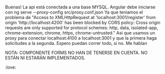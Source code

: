 Buenas!
La api está conectada a una base MYSQL.
Angular debe iniciarse con ng serve --proxy-config src/proxy.conf.json
Ya que teniamos el problema de "Access to XMLHttpRequest at 'localhost:3001/register' from origin 'http://localhost:4200' has been blocked by CORS policy: Cross origin requests are only supported for protocol schemes: http, data, isolated-app, chrome-extension, chrome, https, chrome-untrusted."
Asi que usamos un proxy para conectar localhost:4100 a localhost:3001 y que la primera haga solicitudes a la segunda. Espero puedan correr todo, si no.
Me hablan

NOTA: COMPONENTE FORMS NO HAN DE TENERSE EN CUENTA. NO ESTÁN NI ESTARÁN IMPLEMENTADOS. 

:love:

